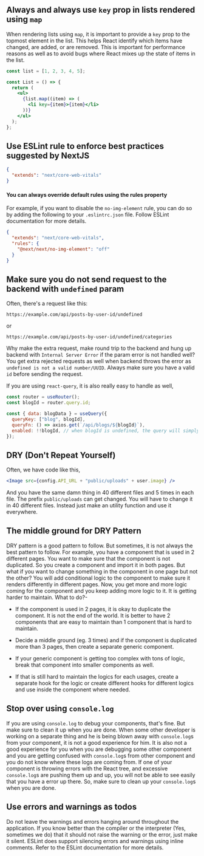 ## Always and always use `key` prop in lists rendered using `map`

When rendering lists using `map`, it is important to provide a `key` prop to the topmost element in the list. This helps React identify which items have changed, are added, or are removed. This is important for performance reasons as well as to avoid bugs where React mixes up the state of items in the list.

```jsx
const list = [1, 2, 3, 4, 5];

const List = () => {
  return (
    <ul>
      {list.map((item) => (
        <li key={item}>{item}</li>
      ))}
    </ul>
  );
};
```

## Use ESLint rule to enforce best practices suggested by NextJS

```json
{
  "extends": "next/core-web-vitals"
}
```

#### You can always override default rules using the rules property

For example, if you want to disable the `no-img-element` rule, you can do so by adding the following to your `.eslintrc.json` file. Follow ESLint documentation for more details.

```json
{
  "extends": "next/core-web-vitals",
  "rules": {
    "@next/next/no-img-element": "off"
  }
}
```

## Make sure you do not send request to the backend with `undefined` param

Often, there's a request like this:

`https://example.com/api/posts-by-user-id/undefined`

or

`https://example.com/api/posts-by-user-id/undefined/categories`

Why make the extra request, make round trip to the backend and hung up backend with `Internal Server Error` if the param error is not handled well? You get extra rejected requests as well when backend throws the error as `undefined is not a valid number/UUID`. Always make sure you have a valid `id` before sending the request.

If you are using `react-query`, it is also really easy to handle as well,

```js
const router = useRouter();
const blogId = router.query.id;

const { data: blogData } = useQuery({
  queryKey: ["blog", blogId],
  queryFn: () => axios.get(`/api/blogs/${blogId}`),
  enabled: !!blogId, // when blogId is undefined, the query will simply not be sent
});
```

## DRY (Don't Repeat Yourself)

Often, we have code like this,

```jsx
<Image src={config.API_URL + "public/uploads" + user.image} />
```

And you have the same damn thing in 40 different files and 5 times in each file. The prefix `public/uploads` can get changed. You will have to change it in 40 different files. Instead just make an utility function and use it everywhere.

## The middle ground for DRY Pattern

DRY pattern is a good pattern to follow. But sometimes, it is not always the best pattern to follow. For example, you have a component that is used in 2 different pages. You want to make sure that the component is not duplicated. So you create a component and import it in both pages. But what if you want to change something in the component in one page but not the other? You will add conditional logic to the component to make sure it renders differently in different pages. Now, you get more and more logic coming for the component and you keep adding more logic to it. It is getting harder to maintain. What to do?-

- If the component is used in 2 pages, it is okay to duplicate the component. It is not the end of the world. It is better to have 2 components that are easy to maintain than 1 component that is hard to maintain.

- Decide a middle ground (eg. 3 times) and if the component is duplicated more than 3 pages, then create a separate generic component.

- If your generic component is getting too complex with tons of logic, break that component into smaller components as well.

- If that is still hard to maintain the logics for each usages, create a separate hook for the logic or create different hooks for different logics and use inside the component where needed.

## Stop over using `console.log`

If you are using `console.log` to debug your components, that's fine. But make sure to clean it up when you are done. When some other developer is working on a separate thing and he is being blown away with `console.log`s from your component, it is not a good experience for him. It is also not a good experience for you when you are debugging some other component and you are getting confused with `console.log`s from other component and you do not know where these logs are coming from. If one of your component is throwing errors with the React tree, and excessive `console.log`s are pushing them up and up, you will not be able to see easily that you have a error up there. So, make sure to clean up your `console.log`s when you are done.

## Use errors and warnings as todos

Do not leave the warnings and errors hanging around throughout the application. If you know better than the compiler or the interpreter (Yes, sometimes we do) that it should not raise the warning or the error, just make it silent. ESLint does support silencing errors and warnings using inline comments. Refer to the ESLint documentation for more details.
